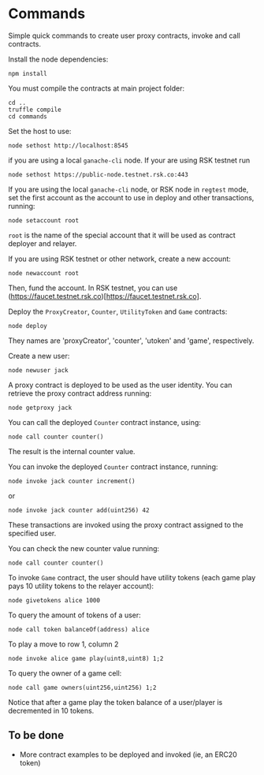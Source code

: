 # Commands

Simple quick commands to create user proxy contracts, invoke and call contracts.

Install the node dependencies:

```
npm install
```

You must compile the contracts at main project folder:

```
cd ..
truffle compile
cd commands
```

Set the host to use:

```
node sethost http://localhost:8545
```

if you are using a local `ganache-cli` node. If your are using RSK testnet
run
```
node sethost https://public-node.testnet.rsk.co:443
```
 
If you are using the local `ganache-cli` node, or RSK node in `regtest` mode, set the first account as
the account to use in deploy and other transactions, running:

```
node setaccount root
```

`root` is the name of the special account that it will be used as contract deployer and relayer.

If you are using RSK testnet or other network, create a new account:
```
node newaccount root
```

Then, fund the account. In RSK testnet, you can use (https://faucet.testnet.rsk.co)[https://faucet.testnet.rsk.co].

Deploy the `ProxyCreator`, `Counter`, `UtilityToken` and `Game` contracts:

```
node deploy
```
They names are 'proxyCreator', 'counter', 'utoken' and 'game', respectively.

Create a new user:

```
node newuser jack
```

A proxy contract is deployed to be used as the user identity. You can retrieve
the proxy contract address running:

```
node getproxy jack
```

You can call the deployed `Counter` contract instance, using:

```
node call counter counter()
```
The result is the internal counter value.

You can invoke the deployed `Counter` contract instance, running:

```
node invoke jack counter increment()
```
or
```
node invoke jack counter add(uint256) 42
```

These transactions are invoked using the proxy contract assigned to the
specified user.

You can check the new counter value running:
```
node call counter counter()
```

To invoke `Game` contract, the user should have utility tokens (each game play pays 10 utility tokens to the relayer account):
```
node givetokens alice 1000
```

To query the amount of tokens of a user:
```
node call token balanceOf(address) alice
```

To play a move to row 1, column 2
```
node invoke alice game play(uint8,uint8) 1;2
```

To query the owner of a game cell:
```
node call game owners(uint256,uint256) 1;2
```

Notice that after a game play the token balance of a user/player is decremented in 10 tokens.

## To be done

- More contract examples to be deployed and invoked (ie, an ERC20 token)



